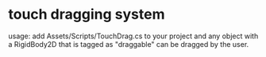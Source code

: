 # touch dragging system

usage: add Assets/Scripts/TouchDrag.cs to your project and any object with a RigidBody2D that is tagged as "draggable" can be dragged by the user.
